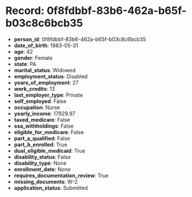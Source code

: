 # Record: 0f8fdbbf-83b6-462a-b65f-b03c8c6bcb35

- **person_id**: 0f8fdbbf-83b6-462a-b65f-b03c8c6bcb35
- **date_of_birth**: 1983-05-31
- **age**: 42
- **gender**: Female
- **state**: PA
- **marital_status**: Widowed
- **employment_status**: Disabled
- **years_of_employment**: 27
- **work_credits**: 13
- **last_employer_type**: Private
- **self_employed**: False
- **occupation**: Nurse
- **yearly_income**: 17929.97
- **taxed_medicare**: False
- **ssa_withholdings**: False
- **eligible_for_medicare**: False
- **part_a_qualified**: False
- **part_b_enrolled**: True
- **dual_eligible_medicaid**: True
- **disability_status**: False
- **disability_type**: None
- **enrollment_date**: None
- **requires_documentation_review**: True
- **missing_documents**: W-2
- **application_status**: Submitted